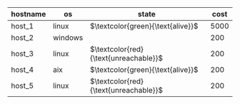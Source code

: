 | hostname   | os      | state                                   |   cost |
|------------|---------|-----------------------------------------|--------|
| host_1     | linux   | $`\textcolor{green}{\text{alive}}`$     |   5000 |
| host_2     | windows |                                         |    200 |
| host_3     | linux   | $`\textcolor{red}{\text{unreachable}}`$ |    200 |
| host_4     | aix     | $`\textcolor{green}{\text{alive}}`$     |    200 |
| host_5     | linux   | $`\textcolor{red}{\text{unreachable}}`$ |    200 |
